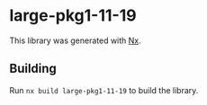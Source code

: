 # large-pkg1-11-19

This library was generated with [Nx](https://nx.dev).

## Building

Run `nx build large-pkg1-11-19` to build the library.
